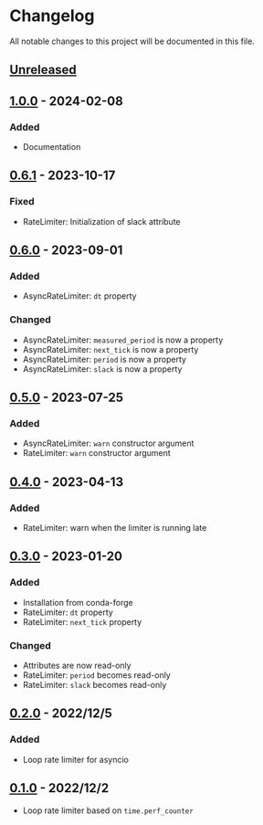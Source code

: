 # Changelog

All notable changes to this project will be documented in this file.

## [Unreleased]

## [1.0.0] - 2024-02-08

### Added

- Documentation

## [0.6.1] - 2023-10-17

### Fixed

- RateLimiter: Initialization of slack attribute

## [0.6.0] - 2023-09-01

### Added

- AsyncRateLimiter: `dt` property

### Changed

- AsyncRateLimiter: `measured_period` is now a property
- AsyncRateLimiter: `next_tick` is now a property
- AsyncRateLimiter: `period` is now a property
- AsyncRateLimiter: `slack` is now a property

## [0.5.0] - 2023-07-25

### Added

- AsyncRateLimiter: ``warn`` constructor argument
- RateLimiter: ``warn`` constructor argument

## [0.4.0] - 2023-04-13

### Added

- RateLimiter: warn when the limiter is running late

## [0.3.0] - 2023-01-20

### Added

- Installation from conda-forge
- RateLimiter: ``dt`` property
- RateLimiter: ``next_tick`` property

### Changed

- Attributes are now read-only
- RateLimiter: ``period`` becomes read-only
- RateLimiter: ``slack`` becomes read-only

## [0.2.0] - 2022/12/5

### Added

- Loop rate limiter for asyncio

## [0.1.0] - 2022/12/2

- Loop rate limiter based on ``time.perf_counter``

[unreleased]: https://github.com/upkie/loop-rate-limiters/compare/v1.0.0...HEAD
[1.0.0]: https://github.com/upkie/loop-rate-limiters/compare/v0.6.1...v1.0.0
[0.6.1]: https://github.com/upkie/loop-rate-limiters/compare/v0.6.0...v0.6.1
[0.6.0]: https://github.com/upkie/loop-rate-limiters/compare/v0.5.0...v0.6.0
[0.5.0]: https://github.com/upkie/loop-rate-limiters/compare/v0.4.0...v0.5.0
[0.4.0]: https://github.com/upkie/loop-rate-limiters/compare/v0.3.0...v0.4.0
[0.3.0]: https://github.com/upkie/loop-rate-limiters/compare/v0.2.0...v0.3.0
[0.2.0]: https://github.com/upkie/loop-rate-limiters/compare/v0.1.0...v0.2.0
[0.1.0]: https://github.com/upkie/loop-rate-limiters/releases/tag/v0.1.0
